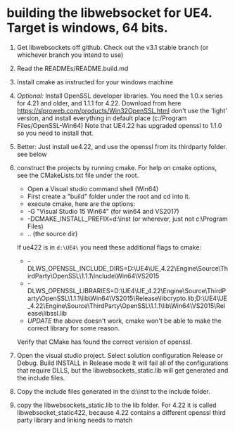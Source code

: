 # building the libwebsocket for UE4.  Target is windows, 64 bits.

1. Get libwebsockets off github.  Check out the v3.1 stable branch (or whichever branch you intend to use)
2. Read the READMEs/README.build.md
3. Install cmake as instructed for your windows machine

4. *Optional:* Install OpenSSL developer libraries.
   You need the 1.0.x series for 4.21 and older, and 1.1.1 for 4.22.
   Download from here https://slproweb.com/products/Win32OpenSSL.html don't use the 'light' version, and install everything in default place (c:/Program Files/OpenSSL-Win64)
   Note that UE4.22 has upgraded openssl to 1.1.0 so you need to install that.

5. Better: Just install ue4.22, and use the openssl from its thirdparty folder. see below

6. construct the projects by running cmake.  For help on cmake options, see the CMakeLists.txt file under the root.
   - Open a Visual studio command shell (Win64)
   - First create a "build" folder under the root and cd into it.
   - execute cmake, here are the options:
   - -G "Visual Studio 15 Win64"  (for win64 and VS2017)
   - -DCMAKE_INSTALL_PREFIX=d:\inst  (or wherever, just not c:\Program Files\)
   - ..  (the source dir)

   If ue422 is in `d:\UE4\` you need these additional flags to cmake:
     - -DLWS_OPENSSL_INCLUDE_DIRS=D:\UE4\UE_4.22\Engine\Source\ThirdParty\OpenSSL\1.1.1\Include\Win64\VS2015
     - -DLWS_OPENSSL_LIBRARIES=D:\UE4\UE_4.22\Engine\Source\ThirdParty\OpenSSL\1.1.1\lib\Win64\VS2015\Release\libcrypto.lib;D:\UE4\UE_4.22\Engine\Source\ThirdParty\OpenSSL\1.1.1\lib\Win64\VS2015\Release\libssl.lib
     - *UPDATE* the above doesn't work, cmake won't be able to make the correct library for some reason.

   Verify that CMake has found the correct verision of openssl.

6. Open the visual studio project.  Select solution configuration Release or Debug.  Build INSTALL in Release mode
   It will fail all of the configurations that require DLLS, but the libwebsockets_static.lib will get generated and the
   include files.

7. Copy the include files generated in the d:\inst to the include folder.

8. copy the libwebsockets_static.lib to the lib folder.  For 4.22 it is called libwebsocket_static422, because
   4.22 contains a different openssl third party library and linking needs to match

